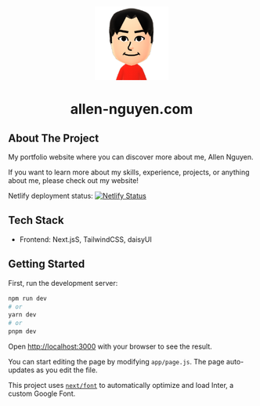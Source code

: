 <div align="center">
  <a href="https://github.com/allennguyen01/allen-nguyen.com">
    <img src="./app/icon.png" alt="Logo" height="150px">
  </a>

  <h1>allen-nguyen.com</h1>

</div>

## About The Project

My portfolio website where you can discover more about me, Allen Nguyen.

If you want to learn more about my skills, experience, projects, or anything about me, please check out my website!

Netlify deployment status: [![Netlify Status](https://api.netlify.com/api/v1/badges/fd1a88f2-92d7-4f6d-b47b-1259da1792b4/deploy-status)](https://app.netlify.com/sites/allennguyen/deploys)

## Tech Stack

- Frontend: Next.jsS, TailwindCSS, daisyUI

## Getting Started

First, run the development server:

```bash
npm run dev
# or
yarn dev
# or
pnpm dev
```

Open [http://localhost:3000](http://localhost:3000) with your browser to see the result.

You can start editing the page by modifying `app/page.js`. The page auto-updates as you edit the file.

This project uses [`next/font`](https://nextjs.org/docs/basic-features/font-optimization) to automatically optimize and load Inter, a custom Google Font.
